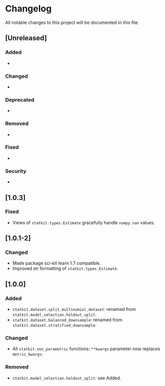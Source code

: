 # Changelog

All notable changes to this project will be documented in this file.


## [Unreleased]

### Added
-

### Changed
-

### Deprecated
-

### Removed
-
### Fixed
-

### Security
-

## [1.0.3]
### Fixed
- Views of `statkit.types.Estimate` gracefully handle `numpy.nan` values.

## [1.0.1-2]
### Changed
- Made package sci-kit learn 1.7 compatible.
- Improved str formatting of `statkit.types.Estimate`.

## [1.0.0]

### Added
- `statkit.dataset.split_multinomial_dataset`: renamed from `statkit.model_selection.holdout_split`.
- `statkit.dataset.balanced_downsample`: renamed from `statkit.dataset.stratified_downsample`.

### Changed
- All `statkit.non_parametric` functions: `**kwargs` parameter now replaces `metric_kwargs`:


### Removed
- `statkit.model_selection.holdout_split`: see Added.
